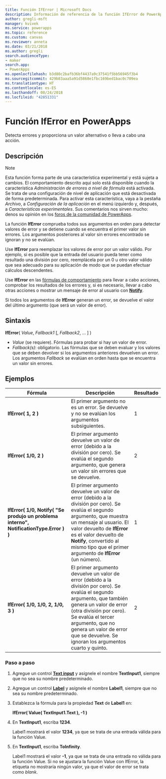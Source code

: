 ```yaml
---
title: Función IfError | Microsoft Docs
description: Información de referencia de la función IfError de PowerApps, con sintaxis y ejemplos
author: gregli-msft
manager: kvivek
ms.service: powerapps
ms.topic: reference
ms.custom: canvas
ms.reviewer: anneta
ms.date: 03/21/2018
ms.author: gregli
search.audienceType:
- maker
search.app:
- PowerApps
ms.openlocfilehash: b3d80c2bafb36bf4437a9c37541f5bb56945f3b4
ms.sourcegitcommit: 429b83aaa5a91d5868e1fbc169bed1bac0c709ea
ms.translationtype: HT
ms.contentlocale: es-ES
ms.lasthandoff: 08/24/2018
ms.locfileid: "42851331"
---
```

# <a name="iferror-function-in-powerapps"></a>Función IfError en PowerApps
Detecta errores y proporciona un valor alternativo o lleva a cabo una acción.

## <a name="description"></a>Descripción
> [!NOTE]
> Esta función forma parte de una característica experimental y está sujeta a cambios.  El comportamiento descrito aquí solo está disponible cuando la característica *Administración de errores a nivel de fórmula* está activada.  Se trata de una configuración de nivel de aplicación que está desactivada de forma predeterminada.  Para activar esta característica, vaya a la pestaña *Archivo*, a *Configuración de la aplicación* en el menú izquierdo y, después, a *Características experimentales*.  Sus comentarios nos sirven mucho: denos su opinión en los [foros de la comunidad de PowerApps](https://powerusers.microsoft.com/t5/Expressions-and-Formulas/bd-p/How-To).

La función **IfError** comprueba todos sus argumentos en orden para detectar valores de error y se detiene cuando se encuentra el primer valor sin errores.  Los argumentos posteriores al valor sin errores encontrado se ignoran y no se evalúan.

Use **IfError** para reemplazar los valores de error por un valor válido.  Por ejemplo, si es posible que la entrada del usuario pueda tener como resultado una división por cero, reemplácela por un 0 u otro valor válido que sea adecuado para su aplicación de modo que se puedan efectuar cálculos descendentes.

Use **IfError** en las [fórmulas de comportamiento](../working-with-formulas-in-depth.md) para llevar a cabo acciones, comprobar los resultados de los errores y, si es necesario, llevar a cabo otras acciones o mostrar un mensaje de error al usuario con [**Notify**](function-showerror.md).

Si todos los argumentos de **IfError** generan un error, se devuelve el valor del último argumento (que será un valor de error). 

## <a name="syntax"></a>Sintaxis
**IfError**( *Value*, *Fallback1* [, *Fallback2*, ... ] )

* *Value* (se requiere). Fórmulas para probar si hay un valor de error. 
* *Fallback(s)*: obligatorio. Las fórmulas que se deben evaluar y los valores que se deben devolver si los argumentos anteriores devuelven un error.  Los argumentos *Fallback* se evalúan en orden hasta que se encuentra un valor sin errores.

## <a name="examples"></a>Ejemplos

| Fórmula | Descripción | Resultado |
| --- | --- | --- |
| **IfError( 1, 2 )** |El primer argumento no es un error.  Se devuelve y no se evalúan los argumentos subsiguientes.   | 1 |
| **IfError( 1/0, 2 )** | El primer argumento devuelve un valor de error (debido a la división por cero).  Se evalúa el segundo argumento, que genera un valor sin errores que se devuelve. | 2 | 
| **IfError( 1/0, Notify( "Se produjo un problema interno", NotificationType.Error ) )** | El primer argumento devuelve un valor de error (debido a la división por cero).  Se evalúa el segundo argumento, que muestra un mensaje al usuario.  El valor devuelto de **IfError** es el valor devuelto de **Notify**, convertido al mismo tipo que el primer argumento de **IfError** (un número). | 1 |
| **IfError( 1/0, 1/0, 2, 1/0, 3 )** | El primer argumento devuelve un valor de error (debido a la división por cero).  Se evalúa el segundo argumento, que también genera un valor de error (otra división por cero).  Se evalúa el tercer argumento, que no genera un valor de error que se devuelve.  Se ignoran los argumentos cuarto y quinto.  | 2 |

### <a name="step-by-step"></a>Paso a paso

1. Agregue un control **[Text input](../controls/control-text-input.md)** y asígnele el nombre **TextInput1**, siempre que no sea su nombre predeterminado.

2. Agregue un control **[Label](../controls/control-text-box.md)** y asígnele el nombre **Label1**, siempre que no sea su nombre predeterminado.

3. Establezca la fórmula para la propiedad **Text** de **Label1** en:

    **IfError( Value( TextInput1.Text ), -1 )**

4. En **TextInput1**, escriba **1234**.  

    Label1 mostrará el valor **1234**, ya que se trata de una entrada válida para la función Value.

5. En **TextInput1**, escriba **ToInfinity**.

    Label1 mostrará el valor **-1**, ya que se trata de una entrada no válida para la función Value.  Si no se ajustara la función Value con IfError, la etiqueta no mostraría ningún valor, ya que el valor de error se trata como *blank*. 

